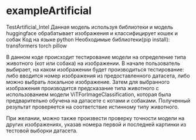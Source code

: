 # exampleArtificial
TestArtificial_Intel
Данная модель используя библиотеки и модель huggingface обрабатывает изображения и классифицирует кошек и собак 
Код на языке python
Необходимые библиотеки(pip install):
  transformers
  torch
  pillow
  

В данном коде происходит тестирование модели на определение типа животного (кот или собака) на изображении. В начале пользователь выбирает, на каком изображении будет производиться тестирование: либо вводится номер изображения из предоставленного датасета, либо можно выбрать локальное изображение. Затем для выбранного изображения производится предсказание типа животного с использованием модели ViTForImageClassification, которая была предварительно обучена на датасете с котами и собаками. Полученный результат проверяется на соответствие истинному типу животного.

При желании, можно также произвести проверку точности модели на других изображениях, указав номера первой и последней картинки из тестовой выборки датасета.
